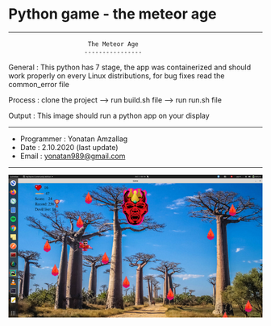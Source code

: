 # Python game - the meteor age

-----------------------------------------------------------------------------------------
                          The Meteor Age
                         ----------------

 General        : This python has 7 stage, the app was containerized and should work properly
		  on every Linux distributions, for bug fixes read the common_error file
          	  

 Process        : clone the project -->  run build.sh file -->  run run.sh file

 Output         : This image should run a python app on your display 
                
------------------------------------------------------------------------------------------
- Programmer    : Yonatan Amzallag
- Date          : 2.10.2020 (last update)
- Email         : yonatan989@gmail.com
-----------------------------------------------------------------------------------------


![ScreenShot](https://github.com/yonatan989/pygame/blob/master/meteor_age.png)
